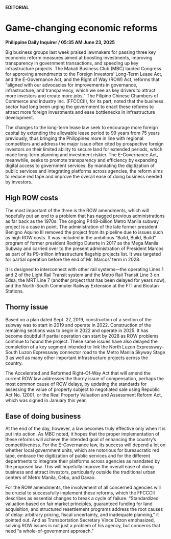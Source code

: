 **EDITORIAL**

# Game-changing economic reforms

****Philippine Daily Inquirer / 05:35 AM June 23, 2025****

Big business groups last week praised lawmakers for passing three key economic reform measures aimed at boosting investments, improving transparency in government transactions, and speeding up key infrastructure projects. The Makati Business Club (MBC) lauded Congress for approving amendments to the Foreign Investors’ Long-Term Lease Act, and the E-Governance Act, and the Right of Way (ROW) Act, reforms that “aligned with our advocacies for improvements in governance, infrastructure, and transparency, which we see as key drivers to attract more investors and create more jobs.” The Filipino Chinese Chambers of Commerce and Industry Inc. (FFCCCII), for its part, noted that the business sector had long been urging the government to enact these reforms to attract more foreign investments and ease bottlenecks in infrastructure development.

The changes to the long-term lease law seek to encourage more foreign capital by extending the allowable lease period to 99 years from 75 years previously, thus bringing the Philippines more in line with regional competitors and address the major issue often cited by prospective foreign investors on their limited ability to secure land for extended periods, which made long-term planning and investment riskier. The E-Governance Act, meanwhile, seeks to promote transparency and efficiency by expanding digital access to government services. By mandating the digitization of public services and integrating platforms across agencies, the reform aims to reduce red tape and improve the overall ease of doing business needed by investors.

## High ROW costs

The most important of the three is the ROW amendments, which will hopefully put an end to a problem that has nagged previous administrations as far back as the 1970s. The ongoing P448-billion Metro Manila subway project is a case in point. The administration of the late former president Benigno Aquino III removed the project from its pipeline due to issues such as high ROW costs. It was included in the ambitious “Build, Build, Build” program of former president Rodrigo Duterte in 2017 as the Mega Manila Subway and carried over to the present administration of President Marcos as part of its P9-trillion infrastructure flagship projects list. It was targeted for partial operation before the end of Mr. Marcos’ term in 2028.

It is designed to interconnect with other rail systems—the operating Lines 1 and 2 of the Light Rail Transit system and the Metro Rail Transit Line 3 on Edsa; the MRT Line 7 (another project that has been delayed for years now), and the North-South Commuter Railway Extension at the FTI and Bicutan Stations. 

## Thorny issue

Based on a plan dated Sept. 27, 2019, construction of a section of the subway was to start in 2019 and operate in 2022. Construction of the remaining sections was to begin in 2022 and operate in 2025. It has become doubtful if partial operation can start by 2028 as ROW problems continue to hound the project. These same issues have also delayed the completion of a key segment intended to link the North Luzon Expressway–South Luzon Expressway connector road to the Metro Manila Skyway Stage 3 as well as many other important infrastructure projects across the country.

The Accelerated and Reformed Right-Of-Way Act that will amend the current ROW law addresses the thorny issue of compensation, perhaps the most common cause of ROW delays, by updating the standards for assessing the value of property subject to negotiated sale using Republic Act No. 12001, or the Real Property Valuation and Assessment Reform Act, which was signed in January this year.

## Ease of doing business

At the end of the day, however, a law becomes truly effective only when it is put into action. As MBC noted, it hopes that the proper implementation of these reforms will achieve the intended goal of enhancing the country’s competitiveness. For the E-Governance law, its success will depend a lot on whether local government units, which are notorious for bureaucratic red tape, embrace the digitization of public services and for the different departments to integrate their platforms across agencies as mandated by the proposed law. This will hopefully improve the overall ease of doing business and attract investors, particularly outside the traditional urban centers of Metro Manila, Cebu, and Davao.

For the ROW amendments, the involvement of all concerned agencies will be crucial to successfully implement these reforms, which the FFCCCII describes as essential changes to break a cycle of failure. “Standardized valuation based on fair market principles, guaranteed funding for land acquisition, and structured resettlement programs address the root causes of delay: arbitrary pricing, fiscal uncertainty, and inadequate planning,” it pointed out. And as Transportation Secretary Vince Dizon emphasized, solving ROW issues is not just a problem of his agency, but concerns that need “a whole-of-government approach.”